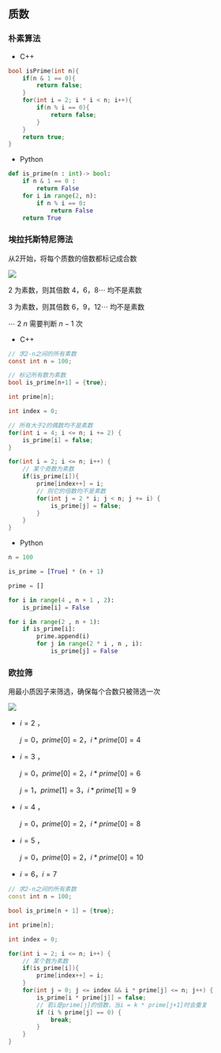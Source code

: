 <!--
 * @Description: 
 * @Version: 1.0
 * @Author: DaLao
 * @Email: dalao_li@163.com
 * @Date: 2021-11-24 22:10:39
 * @LastEditors: dalao
 * @LastEditTime: 2022-04-10 00:43:39
-->

## 质数


### 朴素算法

- C++
  
```c++
bool isPrime(int n){
    if(n & 1 == 0){
        return false;
    }
    for(int i = 2; i * i < n; i++){
        if(n % i == 0){
            return false;
        }
    }
    return true;
}
```

- Python

```py
def is_prime(n : int)-> bool:
    if n & 1 == 0 :
        return False
    for i in range(2, n):
        if n % i == 0:
            return False
    return True
```



### 埃拉托斯特尼筛法

从2开始，将每个质数的倍数都标记成合数

![](https://cdn.hurra.ltd/img/2022-4-4-0034.svg)

$2$ 为素数，则其倍数 $4，6，8 \cdots$ 均不是素数

$3$ 为素数，则其倍数 $6，9，12 \cdots$ 均不是素数

$\cdots$ $2~n$ 需要判断 $n-1$ 次

- C++

```c
// 求2-n之间的所有素数
const int n = 100;

// 标记所有数为素数
bool is_prime[n+1] = {true};

int prime[n];

int index = 0;

// 所有大于2的偶数均不是素数
for(int i = 4; i <= n; i += 2) {
    is_prime[i] = false;
}

for(int i = 2; i <= n; i++) {
    // 某个奇数为素数
    if(is_prime[i]){
        prime[index++] = i;
        // 则它的倍数均不是素数
        for(int j = 2 * i; j < n; j += i) {
            is_prime[j] = false;
        }
    }
}
```


- Python

```py
n = 100

is_prime = [True] * (n + 1)

prime = []

for i in range(4 , n + 1 , 2):
    is_prime[i] = False

for i in range(2 , n + 1):
    if is_prime[i]:
        prime.append(i)
        for j in range(2 * i , n , i):
            is_prime[j] = False
```



### 欧拉筛

用最小质因子来筛选，确保每个合数只被筛选一次

![](https://cdn.hurra.ltd/img/2022-4-4-0034.svg)

- $i = 2$ ，

    $j = 0 ， prime[0] = 2 ， i * prime[0] = 4$

- $i = 3$ ，

    $j = 0 ， prime[0] = 2 ， i * prime[0] = 6$

    $j = 1 ， prime[1] = 3 ， i * prime[1] = 9$

- $i = 4$ ，

    $j = 0 ， prime[0] = 2 ， i * prime[0] = 8$

- $i = 5$ ，

    $j = 0 ， prime[0] = 2 ， i * prime[0] = 10$

- $i = 6， i = 7$


```c++
// 求2-n之间的所有素数
const int n = 100;

bool is_prime[n + 1] = {true};

int prime[n];

int index = 0;

for(int i = 2; i <= n; i++) {
    // 某个数为素数
    if(is_prime[i]){
        prime[index++] = i;
    }
    for(int j = 0; j <= index && i * prime[j] <= n; j++) {
        is_prime[i * prime[j]] = false;
        // 若i是prime[j]的倍数，当i = k * prime[j+1]时会重复
        if (i % prime[j] == 0) {
            break;
        }
    }
}
```